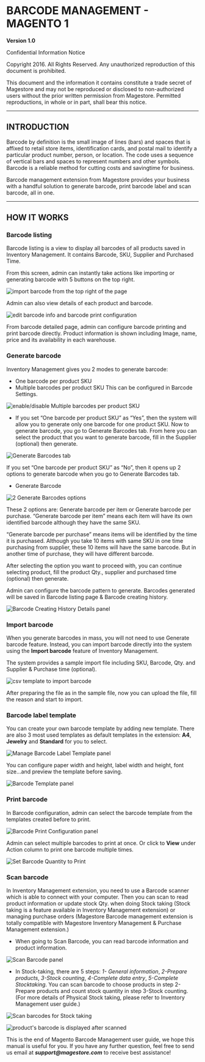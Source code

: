 # BARCODE MANAGEMENT - MAGENTO 1

**Version 1.0**

Confidential Information Notice 

Copyright 2016. All Rights Reserved. Any unauthorized reproduction of this document is prohibited.

This document and the information it contains constitute a trade secret of Magestore and may not be reproduced or disclosed to non-authorized users without the prior written permission from Magestore. Permitted reproductions, in whole or in part, shall bear this notice.

-------------

## INTRODUCTION


Barcode by definition is the small image of lines (bars) and spaces that is affixed to retail store items, identification cards, and postal mail to identify a particular product number, person, or location. The code uses a sequence of vertical bars and spaces to represent numbers and other symbols. Barcode is a reliable method for cutting costs and savingtime for business.

Barcode management extension from Magestore provides your business with a handful solution to generate barcode, print barcode label and scan barcode, all in one.

-------------

## HOW IT WORKS


### Barcode listing

Barcode listing is a view to display all barcodes of all products saved in Inventory Management. It contains Barcode, SKU, Supplier and Purchased Time.

From this screen, admin can instantly take actions like importing or generating barcode with 5 buttons on the top right.

![import barcode from the top right of the page](./Magento%201%20Extensions/Image_Barcode/image001.png)

Admin can also view details of each product and barcode. 

![edit barcode info and barcode print configuration](./Magento%201%20Extensions/Image_Barcode/image002.png)

From barcode detailed page, admin can configure barcode printing and print barcode directly. Product information is shown including Image, name, price and its availability in each warehouse.

###  Generate barcode

Inventory Management gives you 2 modes to generate barcode:

- One barcode per product SKU
- Multiple barcodes per product SKU
This can be configured in Barcode Settings.

![enable/disable Multiple barcodes per product SKU](./Magento%201%20Extensions/Image_Barcode/image003.png)

- If you set “One barcode per product SKU” as “Yes”, then the system will allow you to generate only one barcode for one product SKU.
Now to generate barcode, you go to Generate Barcodes tab. From here you can select the product that you want to generate barcode, fill in the Supplier (optional) then generate.

![Generate Barcodes tab](./Magento%201%20Extensions/Image_Barcode/image004.png)

If you set “One barcode per product SKU” as “No”, then it opens up 2 options to generate barcode when you go to Generate Barcodes tab.

- Generate Barcode

![2 Generate Barcodes options](./Magento%201%20Extensions/Image_Barcode/image005.png)

These 2 options are: Generate barcode per item or Generate barcode per purchase.
“Generate barcode per item” means each item will have its own identified barcode although they have the same SKU.

“Generate barcode per purchase” means items will be identified by the time it is purchased. Although you take 10 items with same SKU in one time purchasing from supplier, these 10 items will have the same barcode. But in another time of purchase, they will have different barcode.

After selecting the option you want to proceed with, you can continue selecting product, fill the product Qty., supplier and purchased time (optional) then generate. 

Admin can configure the barcode pattern to generate. Barcodes generated will be saved in Barcode listing page &amp; Barcode creating history.

![Barcode Creating History Details panel](./Magento%201%20Extensions/Image_Barcode/image006.png)

### Import barcode

When you generate barcodes in mass, you will not need to use Generate barcode feature. Instead, you can import barcode directly into the system using the **Import barcode** feature of Inventory Management.

The system provides a sample import file including SKU, Barcode, Qty. and Supplier &amp; Purchase time (optional).

![csv template to import barcode](./Magento%201%20Extensions/Image_Barcode/image007.png)

After preparing the file as in the sample file, now you can upload the file, fill the reason and start to import.

### Barcode label template

You can create your own barcode template by adding new template. There are also 3 most used templates as default templates in the extension: **A4**, **Jewelry** and **Standard** for you to select.

![Manage Barcode Label Template panel](./Magento%201%20Extensions/Image_Barcode/image008.png)

You can configure paper width and height, label width and height, font size…and preview the template before saving. 

![Barcode Template panel](./Magento%201%20Extensions/Image_Barcode/image009.png)

### Print barcode

In Barcode configuration, admin can select the barcode template from the templates created before to print. 

![Barcode Print Configuration panel](./Magento%201%20Extensions/Image_Barcode/image010.png)

Admin can select multiple barcodes to print at once. Or click to **View** under Action column to print one barcode multiple times.

![Set Barcode Quantity to Print](./Magento%201%20Extensions/Image_Barcode/image011.png)

### Scan barcode

In Inventory Management extension, you need to use a Barcode scanner which is able to connect with your computer. Then you can scan to read product information or update stock Qty. when doing Stock taking (Stock taking is a feature available in Inventory Management extension) or managing purchase orders (Magestore Barcode management extension is totally compatible with Magestore Inventory Management &amp; Purchase Management extension.)

- When going to Scan Barcode, you can read barcode information and product information.

![Scan Barcode panel](./Magento%201%20Extensions/Image_Barcode/image012.png)

- In Stock-taking, there are 5 steps: *1- General information*, *2-Prepare products*, *3-Stock counting*, *4-Complete data entry*, *5-Complete Stocktaking*. You can scan barcode to choose products in step 2-Prepare products and count stock quantity in step 3-Stock counting. (For more details of Physical Stock taking, please refer to Inventory Management user guide.)

![Scan barcodes for Stock taking](./Magento%201%20Extensions/Image_Barcode/image013.png)

![product's barcode is displayed after scanned](./Magento%201%20Extensions/Image_Barcode/image014.png)

This is the end of Magento Barcode Management user guide, we hope this manual is useful for you. If you have any further question, feel free to send us email at **_support@magestore.com_** to receive best assistance!
